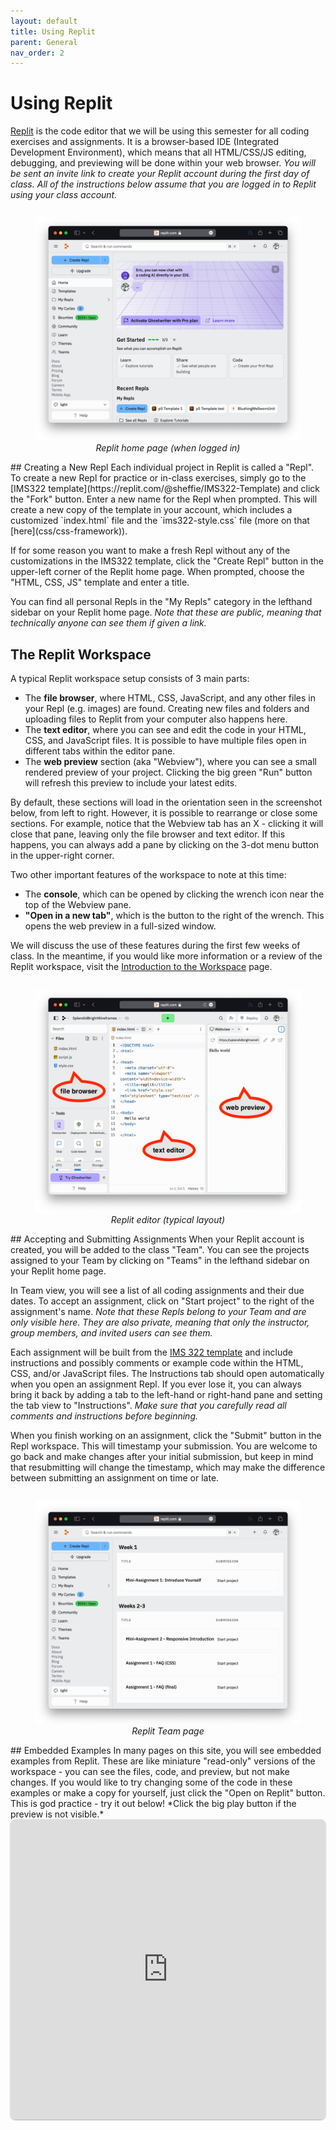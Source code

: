 ```yaml
---
layout: default
title: Using Replit
parent: General
nav_order: 2
---
```

# Using Replit
[Replit](https://replit.com) is the code editor that we will be using this semester for all coding exercises and assignments. It is a browser-based IDE (Integrated Development Environment), which means that all HTML/CSS/JS editing, debugging, and previewing will be done within your web browser. *You will be sent an invite link to create your Replit account during the first day of class. All of the instructions below assume that you are logged in to Replit using your class account.*
<div style="display: flex; justify-content: center;"> 
  <figure style="width: 100%;">
	<img src="images/replit-home.jpg" style="width: 100%;">
	<figcaption style="font-style: italic; text-align: center;">Replit home page (when logged in)</figcaption>
  </figure>
</div>
## Creating a New Repl
Each individual project in Replit is called a "Repl".  To create a new Repl for practice or in-class exercises, simply go to the [IMS322 template](https://replit.com/@sheffie/IMS322-Template) and click the "Fork" button. Enter a new name for the Repl when prompted. This will create a new copy of the template in your account, which includes a customized `index.html` file and the `ims322-style.css` file (more on that [here](css/css-framework)).

If for some reason you want to make a fresh Repl without any of the customizations in the IMS322 template, click the "Create Repl" button in the upper-left corner of the Replit home page. When prompted, choose the "HTML, CSS, JS" template and enter a title.

You can find all personal Repls in the "My Repls" category in the lefthand sidebar on your Replit home page. *Note that these are public, meaning that technically anyone can see them if given a link.*
## The Replit Workspace
A typical Replit workspace setup consists of 3 main parts:
- The **file browser**, where HTML, CSS, JavaScript, and any other files in your Repl (e.g. images) are found. Creating new files and folders and uploading files to Replit from your computer also happens here.
- The **text editor**, where you can see and edit the code in your HTML, CSS, and JavaScript files. It is possible to have multiple files open in different tabs within the editor pane.
- The **web preview** section (aka "Webview"), where you can see a small rendered preview of your project. Clicking the big green "Run" button will refresh this preview to include your latest edits.

By default, these sections will load in the orientation seen in the screenshot below, from left to right. However, it is possible to rearrange or close some sections. For example, notice that the Webview tab has an X - clicking it will close that pane, leaving only the file browser and text editor. If this happens, you can always add a pane by clicking on the 3-dot menu button in the upper-right corner.

Two other important features of the workspace to note at this time:
- The **console**, which can be opened by clicking the wrench icon near the top of the Webview pane.
- **"Open in a new tab"**, which is the button to the right of the wrench. This opens the web preview in a full-sized window.

We will discuss the use of these features during the first few weeks of class. In the meantime, if you would like more information or a review of the Replit workspace, visit the [Introduction to the Workspace](https://docs.replit.com/programming-ide/introduction-to-the-workspace) page.
<div style="display: flex; justify-content: center;"> 
  <figure style="width: 100%;">
	<img src="images/replit-editor.jpg" style="width: 100%;">
	<figcaption style="font-style: italic; text-align: center;">Replit editor (typical layout)</figcaption>
  </figure>
</div>
## Accepting and Submitting Assignments
When your Replit account is created, you will be added to the class "Team". You can see the projects assigned to your Team by clicking on "Teams" in the lefthand sidebar on your Replit home page.

In Team view, you will see a list of all coding assignments and their due dates. To accept an assignment, click on "Start project" to the right of the assignment's name. *Note that these Repls belong to your Team and are only visible here. They are also private, meaning that only the instructor, group members, and invited users can see them.*

Each assignment will be built from the [IMS 322 template](https://replit.com/@sheffie/IMS322-Template) and include instructions and possibly comments or example code within the HTML, CSS, and/or JavaScript files. The Instructions tab should open automatically when you open an assignment Repl. If you ever lose it, you can always bring it back by adding a tab to the left-hand or right-hand pane and setting the tab view to "Instructions". *Make sure that you carefully read all comments and instructions before beginning.*

When you finish working on an assignment, click the "Submit" button in the Repl workspace. This will timestamp your submission. You are welcome to go back and make changes after your initial submission, but keep in mind that resubmitting will change the timestamp, which may make the difference between submitting an assignment on time or late.
<div style="display: flex; justify-content: center;"> 
  <figure style="width: 100%;">
	<img src="images/replit-team.jpg" style="width: 100%;">
	<figcaption style="font-style: italic; text-align: center;">Replit Team page</figcaption>
  </figure>
</div>
## Embedded Examples
In many pages on this site, you will see embedded examples from Replit. These are like miniature "read-only" versions of the workspace - you can see the files, code, and preview, but not make changes. If you would like to try changing some of the code in these examples or make a copy for yourself, just click the "Open on Replit" button. This is god practice - try it out below! *Click the big play button if the preview is not visible.*
<iframe src="https://replit.com/@sheffie/IMS322-Embed-Example?embed=true" width="100%" height="480" style="border: none; border-radius: 8px; box-shadow: 0 1px 3px rgba(0,0,0,0.12), 0 1px 2px rgba(0,0,0,0.24);"></iframe>